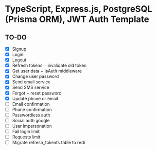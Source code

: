 # TypeScript, Express.js, PostgreSQL (Prisma ORM), JWT Auth Template

## TO-DO

- [x] Signup
- [x] Login
- [x] Logout
- [x] Refresh tokens + invalidate old token
- [x] Get user data + isAuth middleware
- [x] Change user password
- [x] Send email service
- [x] Send SMS service
- [x] Forgot + reset password
- [x] Update phone or email
- [ ] Email confirmation
- [ ] Phone confirmation
- [ ] Passwordless auth
- [ ] Social auth google
- [ ] User impersonation
- [ ] Fail login limit
- [ ] Requests limit
- [ ] Migrate refresh_tokents table to redi

